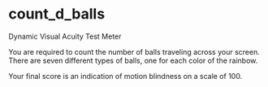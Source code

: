 # count_d_balls
Dynamic Visual Acuity Test Meter

You are required to count the number of balls traveling across your screen.
There are seven different types of balls, one for each color of the rainbow.

Your final score is an indication of motion blindness on a scale of 100.
